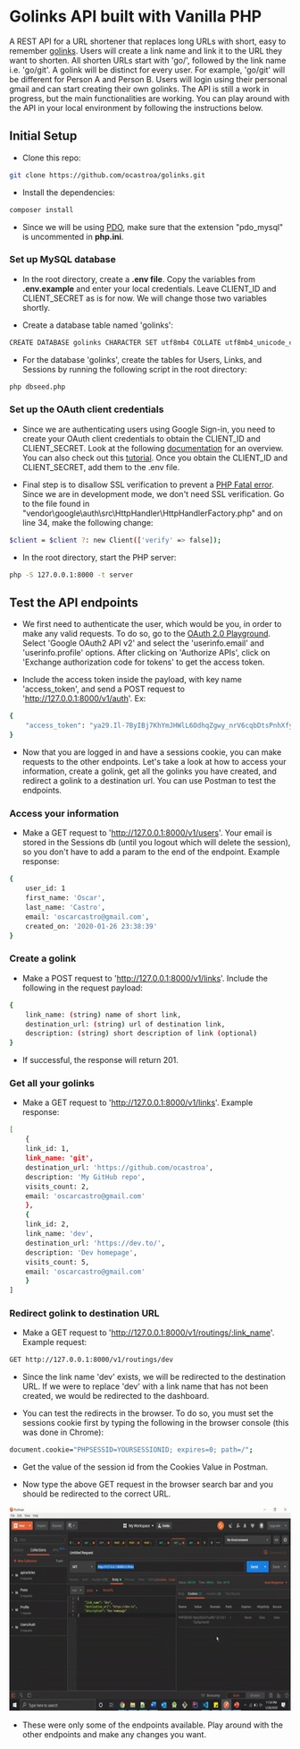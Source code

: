 # Golinks API built with Vanilla PHP

A REST API for a URL shortener that replaces long URLs with short, easy to remember [golinks](https://medium.com/@golinks/the-full-history-of-go-links-and-the-golink-system-cbc6d2c8bb3). Users will create a link name and link it to the URL they want to shorten. All shorten URLs start with 'go/', followed by the link name i.e. 'go/git'. A golink will be distinct for every user. For example, 'go/git' will be different for Person A and Person B. Users will login using their personal gmail and can start creating their own golinks. The API is still a work in progress, but the main functionalities are working. You can play around with the API in your local environment by following the instructions below.

## Initial Setup

- Clone this repo:

```bash
git clone https://github.com/ocastroa/golinks.git
```

- Install the dependencies:

```bash
composer install
```

- Since we will be using [PDO](https://phpdelusions.net/pdo#why), make sure that the extension "pdo_mysql" is uncommented in **php.ini**.

### Set up MySQL database

- In the root directory, create a **.env file**. Copy the variables from **.env.example** and enter your local credentials. Leave CLIENT_ID and CLIENT_SECRET as is for now. We will change those two variables shortly.

- Create a database table named 'golinks':

```bash
CREATE DATABASE golinks CHARACTER SET utf8mb4 COLLATE utf8mb4_unicode_ci;
```

- For the database 'golinks', create the tables for Users, Links, and Sessions by running the following script in the root directory:

```bash
php dbseed.php
```

### Set up the OAuth client credentials

- Since we are authenticating users using Google Sign-in, you need to create your OAuth client credentials to obtain the CLIENT_ID and CLIENT_SECRET. Look at the following [documentation](https://developers.google.com/identity/protocols/OAuth2) for an overview. You can also check out this [tutorial](https://www.webslesson.info/2019/09/how-to-make-login-with-google-account-using-php.html). Once you obtain the CLIENT_ID and CLIENT_SECRET, add them to the .env file.

- Final step is to disallow SSL verification to prevent a [PHP Fatal error](https://github.com/googleapis/google-cloud-php/issues/1821). Since we are in development mode, we don't need SSL verification. Go to the file found in "vendor\google\auth\src\HttpHandler\HttpHandlerFactory.php" and on line 34, make the following change:

```bash
$client = $client ?: new Client(['verify' => false]);
```

- In the root directory, start the PHP server:

```bash
php -S 127.0.0.1:8000 -t server
```

## Test the API endpoints

- We first need to authenticate the user, which would be you, in order to make any valid requests. To do so, go to the [OAuth 2.0 Playground](https://developers.google.com/oauthplayground/). Select 'Google OAuth2 API v2' and select the 'userinfo.email' and 'userinfo.profile' options. After clicking on 'Authorize APIs', click on 'Exchange authorization code for tokens' to get the access token.

- Include the access token inside the payload, with key name 'access_token', and send a POST request to 'http://127.0.0.1:8000/v1/auth'. Ex:

```bash
{
    "access_token": "ya29.Il-7ByIBj7KhYmJHWlL6OdhqZgwy_nrV6cqbDtsPnhXfyX2VS6L6d5-CJbit17tFi31wpaSaJP55UOqCpI75vM2z_rc6ajIln69V7KQ1S-3iQIpBA4z0m0bOLi8WdoKlmw"
}
```

- Now that you are logged in and have a sessions cookie, you can make requests to the other endpoints. Let's take a look at how to access your information, create a golink, get all the golinks you have created, and redirect a golink to a destination url. You can use Postman to test the endpoints.

### Access your information

- Make a GET request to 'http://127.0.0.1:8000/v1/users'. Your email is stored in the Sessions db (until you logout which will delete the session), so you don't have to add a param to the end of the endpoint. Example response:

```bash
{
    user_id: 1
    first_name: 'Oscar',
    last_name: 'Castro',
    email: 'oscarcastro@gmail.com',
    created_on: '2020-01-26 23:38:39'
}
```

### Create a golink

- Make a POST request to 'http://127.0.0.1:8000/v1/links'. Include the following in the request payload:

```bash
{
    link_name: (string) name of short link,
    destination_url: (string) url of destination link,
    description: (string) short description of link (optional)
}
```

- If successful, the response will return 201.

### Get all your golinks

- Make a GET request to 'http://127.0.0.1:8000/v1/links'. Example response:

```bash
[
    {
    link_id: 1,
    link_name: 'git',
    destination_url: 'https://github.com/ocastroa',
    description: 'My GitHub repo',
    visits_count: 2,
    email: 'oscarcastro@gmail.com'
    },
    {
    link_id: 2,
    link_name: 'dev',
    destination_url: 'https://dev.to/',
    description: 'Dev homepage',
    visits_count: 5,
    email: 'oscarcastro@gmail.com'
    }
]
```

### Redirect golink to destination URL

- Make a GET request to 'http://127.0.0.1:8000/v1/routings/:link_name'. Example request:

```bash
GET http://127.0.0.1:8000/v1/routings/dev
```

- Since the link name 'dev' exists, we will be redirected to the destination URL. If we were to replace 'dev' with a link name that has not been created, we would be redirected to the dashboard.

- You can test the redirects in the browser. To do so, you must set the sessions cookie first by typing the following in the browser console (this was done in Chrome):

```bash
document.cookie="PHPSESSID=YOURSESSIONID; expires=0; path=/";
```

- Get the value of the session id from the Cookies Value in Postman.

- Now type the above GET request in the browser search bar and you should be redirected to the correct URL.

<p align="center">
  <img src="./media/browser_redirect.gif" alt="Screenshot of redirecting golink to destination URL" width="720" height="365"/>
</p>

- These were only some of the endpoints available. Play around with the other endpoints and make any changes you want.
